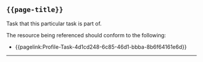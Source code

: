## <code>{{page-title}}</code>
	
Task that this particular task is part of.

The resource being referenced should conform to the following:
- {{pagelink:Profile-Task-4d1cd248-6c85-46d1-bbba-8b6f64161e6d}}

---
